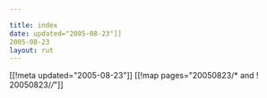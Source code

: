 ```yaml
---

title: index
date: updated="2005-08-23"]]
2005-08-23
layout: rut
---
```


[[!meta updated="2005-08-23"]]
[[!map pages="20050823/* and ! 20050823/*/*"]]
